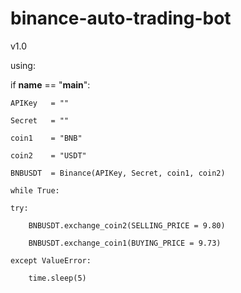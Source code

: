 # binance-auto-trading-bot
v1.0

using:

if __name__ == "__main__":

    APIKey   = ""
    
    Secret   = ""
    
    coin1    = "BNB"
    
    coin2    = "USDT"
    
    BNBUSDT  = Binance(APIKey, Secret, coin1, coin2)
    
    while True:
    
    try:
    
        BNBUSDT.exchange_coin2(SELLING_PRICE = 9.80)
    
        BNBUSDT.exchange_coin1(BUYING_PRICE = 9.73)
    
    except ValueError:
    
        time.sleep(5)
